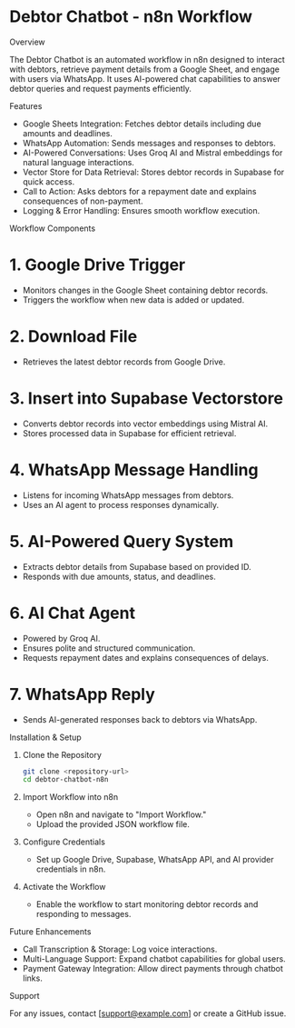 # Debtor Chatbot - n8n Workflow

 Overview

The Debtor Chatbot is an automated workflow in n8n designed to interact with debtors, retrieve payment details from a Google Sheet, and engage with users via WhatsApp. It uses AI-powered chat capabilities to answer debtor queries and request payments efficiently.

 Features

- Google Sheets Integration: Fetches debtor details including due amounts and deadlines.
- WhatsApp Automation: Sends messages and responses to debtors.
- AI-Powered Conversations: Uses Groq AI and Mistral embeddings for natural language interactions.
- Vector Store for Data Retrieval: Stores debtor records in Supabase for quick access.
- Call to Action: Asks debtors for a repayment date and explains consequences of non-payment.
- Logging & Error Handling: Ensures smooth workflow execution.

 Workflow Components

# 1. Google Drive Trigger

- Monitors changes in the Google Sheet containing debtor records.
- Triggers the workflow when new data is added or updated.

# 2. Download File

- Retrieves the latest debtor records from Google Drive.

# 3. Insert into Supabase Vectorstore

- Converts debtor records into vector embeddings using Mistral AI.
- Stores processed data in Supabase for efficient retrieval.

# 4. WhatsApp Message Handling

- Listens for incoming WhatsApp messages from debtors.
- Uses an AI agent to process responses dynamically.

# 5. AI-Powered Query System

- Extracts debtor details from Supabase based on provided ID.
- Responds with due amounts, status, and deadlines.

# 6. AI Chat Agent

- Powered by Groq AI.
- Ensures polite and structured communication.
- Requests repayment dates and explains consequences of delays.

# 7. WhatsApp Reply

- Sends AI-generated responses back to debtors via WhatsApp.

 Installation & Setup

1. Clone the Repository

   ```sh
   git clone <repository-url>
   cd debtor-chatbot-n8n
   ```

2. Import Workflow into n8n

   - Open n8n and navigate to "Import Workflow."
   - Upload the provided JSON workflow file.

3. Configure Credentials

   - Set up Google Drive, Supabase, WhatsApp API, and AI provider credentials in n8n.

4. Activate the Workflow

   - Enable the workflow to start monitoring debtor records and responding to messages.

 Future Enhancements

- Call Transcription & Storage: Log voice interactions.
- Multi-Language Support: Expand chatbot capabilities for global users.
- Payment Gateway Integration: Allow direct payments through chatbot links.

 Support

For any issues, contact [[support@example.com](mailto\:shyampethakamsetty@gmail.com)] or create a GitHub issue.
